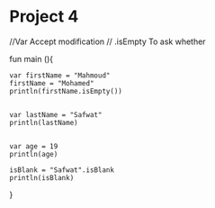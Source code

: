 # Project 4
//Var Accept modification
// .isEmpty To ask whether

fun main (){

    var firstName = "Mahmoud"   
    firstName = "Mohamed"    
    println(firstName.isEmpty())
    
    
    var lastName = "Safwat"
    println(lastName)
    
    
    var age = 19    
    println(age)

    isBlank = "Safwat".isBlank
    println(isBlank)
       
}
